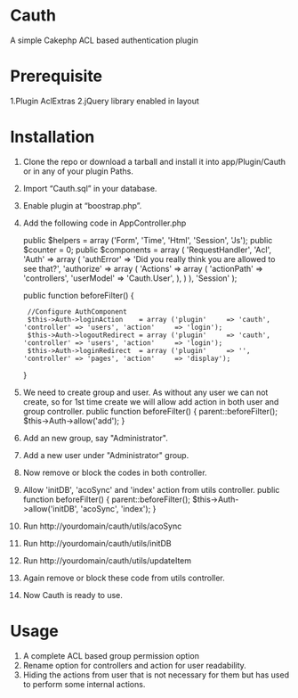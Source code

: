Cauth
=====

A simple Cakephp ACL based authentication plugin

Prerequisite
============
1.Plugin AclExtras
2.jQuery library enabled in layout

Installation
============
1. Clone the repo or download a tarball and install it into app/Plugin/Cauth or in any of your plugin Paths.
2. Import “Cauth.sql” in your database.
3. Enable plugin at “boostrap.php”.
4. Add the following code in AppController.php

    public $helpers    = array ('Form', 'Time', 'Html', 'Session', 'Js');
    public $counter    = 0;
    public $components = array (
        'RequestHandler',
        'Acl',
        'Auth' => array (
            'authError' => 'Did you really think you are allowed to see that?',
            'authorize' => array (
                'Actions' => array (
                    'actionPath' => 'controllers',
                    'userModel'  => 'Cauth.User',
                ),
            )
        ),
        'Session'
    );

    public function beforeFilter() {

        //Configure AuthComponent
        $this->Auth->loginAction    = array ('plugin'     => 'cauth', 'controller' => 'users', 'action'     => 'login');
        $this->Auth->logoutRedirect = array ('plugin'     => 'cauth', 'controller' => 'users', 'action'     => 'login');
        $this->Auth->loginRedirect  = array ('plugin'     => '', 'controller' => 'pages', 'action'     => 'display');

    }
5. We need to create group and user. As without any user we can not create, so for 1st time create we will allow add action in both user and group controller.
    public function beforeFilter() {
        parent::beforeFilter();
        $this->Auth->allow('add');
    }
6. Add an new group, say "Administrator".
7. Add a new user under "Administrator" group.
8. Now remove or block the codes in both controller.
9. Allow 'initDB', 'acoSync' and 'index' action from utils controller.
    public function beforeFilter() {
        parent::beforeFilter();
        $this->Auth->allow('initDB', 'acoSync', 'index');
    }
10. Run http://yourdomain/cauth/utils/acoSync
11. Run http://yourdomain/cauth/utils/initDB
12. Run http://yourdomain/cauth/utils/updateItem
13. Again remove or block these code from utils controller.
14. Now Cauth is ready to use.

Usage
=====
1. A complete ACL based group permission option
2. Rename option for controllers and action for user readability.
3. Hiding the actions from user that is not necessary for them but has used to perform some internal actions.
